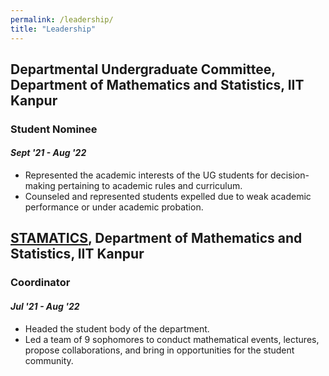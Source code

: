 ```yaml
---
permalink: /leadership/
title: "Leadership"
---
```


## Departmental Undergraduate Committee, Department of Mathematics and Statistics, IIT Kanpur
### **Student Nominee**
#### _Sept '21 - Aug '22_
- Represented the academic interests of the UG students for decision-making pertaining to academic rules and curriculum. 
- Counseled and represented students expelled due to weak academic performance or under academic probation.

## [STAMATICS](https://stamatics.github.io/), Department of Mathematics and Statistics, IIT Kanpur
### **Coordinator**
#### _Jul '21 - Aug '22_
- Headed the student body of the department.
- Led a team of 9 sophomores to conduct mathematical events, lectures, propose collaborations, and bring in opportunities for the student community.

